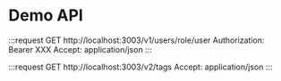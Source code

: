 # Demo API

:::request GET http://localhost:3003/v1/users/role/user
Authorization: Bearer XXX
Accept: application/json
:::

:::request GET http://localhost:3003/v2/tags
Accept: application/json
:::
